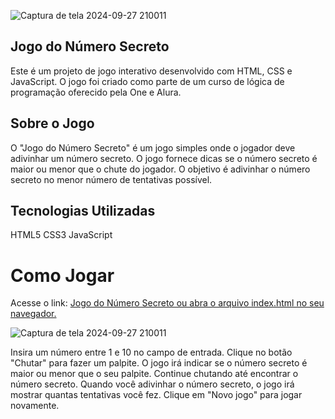 ![Captura de tela 2024-09-27 210011](https://github.com/user-attachments/assets/adac8ad1-fd29-4130-b09d-425f14e4a456)
## Jogo do Número Secreto

Este é um projeto de jogo interativo desenvolvido com HTML, CSS e JavaScript. O jogo foi criado como parte de um curso de lógica de programação oferecido pela One e Alura.

## Sobre o Jogo
O "Jogo do Número Secreto" é um jogo simples onde o jogador deve adivinhar um número secreto. O jogo fornece dicas se o número secreto é maior ou menor que o chute do jogador. O objetivo é adivinhar o número secreto no menor número de tentativas possível.

## Tecnologias Utilizadas
HTML5
CSS3
JavaScript

# Como Jogar
Acesse o link: [Jogo do Número Secreto ou abra o arquivo index.html no seu navegador.](https://jogo-do-numero-secreto-rose.vercel.app/)

![Captura de tela 2024-09-27 210011](https://github.com/user-attachments/assets/0fa9a74b-b61a-4575-9a8d-856c5007e9fa)


Insira um número entre 1 e 10 no campo de entrada.
Clique no botão "Chutar" para fazer um palpite.
O jogo irá indicar se o número secreto é maior ou menor que o seu palpite.
Continue chutando até encontrar o número secreto.
Quando você adivinhar o número secreto, o jogo irá mostrar quantas tentativas você fez.
Clique em "Novo jogo" para jogar novamente.
